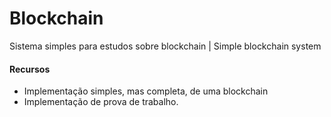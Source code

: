 # Blockchain
Sistema simples para estudos sobre blockchain | Simple blockchain system

#### Recursos
- Implementação simples, mas completa, de uma blockchain
- Implementação de prova de trabalho.

